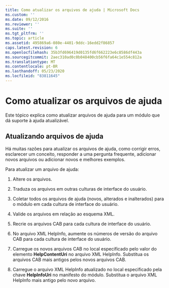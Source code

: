 ```yaml
---
title: Como atualizar os arquivos de ajuda | Microsoft Docs
ms.custom: ''
ms.date: 09/12/2016
ms.reviewer: ''
ms.suite: ''
ms.tgt_pltfrm: ''
ms.topic: article
ms.assetid: 495869a6-080e-4401-9ddc-16edd2f86857
caps.latest.revision: 6
ms.openlocfilehash: 35b3fd696419d0135fd6f662223e6c8586df443a
ms.sourcegitcommit: 2aec310ad0c0b048400cb56f6fa64c1e554c812a
ms.translationtype: MT
ms.contentlocale: pt-BR
ms.lasthandoff: 05/23/2020
ms.locfileid: "83811645"
---
```

# <a name="how-to-update-help-files"></a>Como atualizar os arquivos de ajuda

Este tópico explica como atualizar arquivos de ajuda para um módulo que dá suporte à ajuda atualizável.

## <a name="updating-help-files"></a>Atualizando arquivos de ajuda

Há muitas razões para atualizar os arquivos de ajuda, como corrigir erros, esclarecer um conceito, responder a uma pergunta frequente, adicionar novos arquivos ou adicionar novos e melhores exemplos.

Para atualizar um arquivo de ajuda:

1. Altere os arquivos.

2. Traduza os arquivos em outras culturas de interface do usuário.

3. Coletar todos os arquivos de ajuda (novos, alterados e inalterados) para o módulo em cada cultura de interface do usuário.

4. Valide os arquivos em relação ao esquema XML.

5. Recrie os arquivos CAB para cada cultura de interface do usuário.

6. No arquivo XML HelpInfo, aumente os números de versão do arquivo CAB para cada cultura de interface do usuário.

7. Carregue os novos arquivos CAB no local especificado pelo valor do elemento **HelpContentUri** no arquivo XML HelpInfo. Substitua os arquivos CAB mais antigos pelos novos arquivos CAB.

8. Carregue o arquivo XML HelpInfo atualizado no local especificado pela chave **HelpInfoUri** no manifesto do módulo. Substitua o arquivo XML HelpInfo mais antigo pelo novo arquivo.
